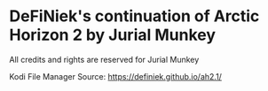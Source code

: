 # DeFiNiek's continuation of Arctic Horizon 2 by Jurial Munkey

All credits and rights are reserved for Jurial Munkey

Kodi File Manager Source:
https://definiek.github.io/ah2.1/
